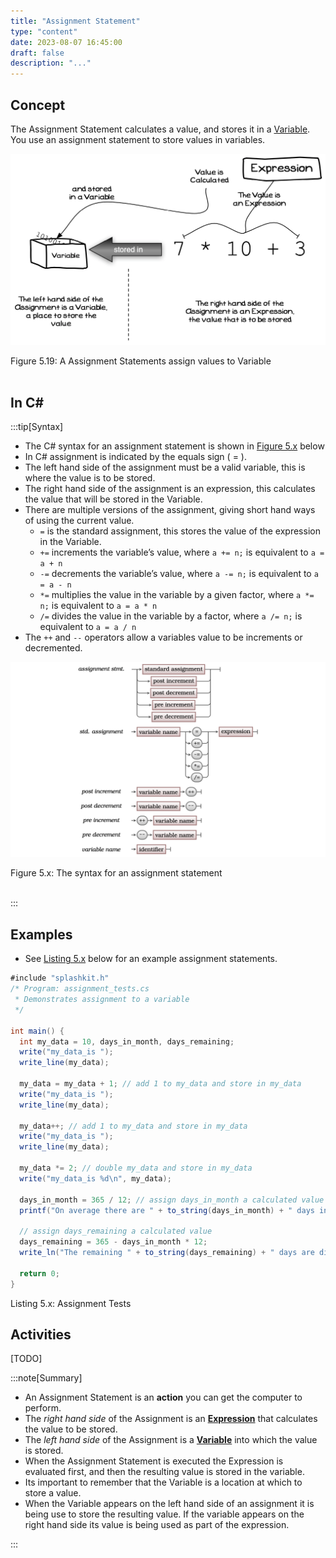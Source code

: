 ```yaml
---
title: "Assignment Statement"
type: "content"
date: 2023-08-07 16:45:00
draft: false
description: "..."
---
```


## Concept

The Assignment Statement calculates a value, and stores it in a [Variable](../12-variable). You use an assignment statement to store values in variables.

<a id="FigureAssignmentStatement"></a>

![Figure 5.19 Assignment Statements assign values to Variable](./images/storing-and-using-data/statement-assignment.png "Assignment Statements assign values to Variable")

<div class="caption"><span class="caption-figure-nbr">Figure 5.19: </span> A Assignment Statements assign values to Variable</div> <br/>

## In C#

:::tip[Syntax]

- The C# syntax for an assignment statement is shown in [Figure 5.x](#FigureAssignmentStatementSyntax) below
- In C# assignment is indicated by the equals sign ( = ).
- The left hand side of the assignment must be a valid variable, this is where the value is to be stored.
- The right hand side of the assignment is an expression, this calculates the value that will be stored in the Variable.
- There are multiple versions of the assignment, giving short hand ways of using the current value.
  - `=` is the standard assignment, this stores the value of the expression in the Variable.
  - `+=` increments the variable’s value, where `a += n;` is equivalent to `a = a + n`
  - `-=` decrements the variable’s value, where `a -= n;` is equivalent to `a = a - n`
  - `*=` multiplies the value in the variable by a given factor, where `a *= n;` is equivalent to `a = a * n`
  - `/=` divides the value in the variable by a factor, where `a /= n;` is equivalent to `a = a / n`
- The `++` and `--` operators allow a variables value to be increments or decremented.


<a id="FigureAssignmentStatementSyntax"></a>

![Figure 5.x The syntax for an assignment statement](./images/storing-and-using-data/AssignmentStatementSyntax.png "The syntax for an assignment statement")
<div class="caption"><span class="caption-figure-nbr">Figure 5.x: </span>The syntax for an assignment statement</div><br/>

:::

## Examples

- See [Listing 5.x](#ListingAssignmentStatement) below for an example assignment statements.

<a id="ListingAssignmentStatement"></a>

```csharp
#include "splashkit.h"
/* Program: assignment_tests.cs 
 * Demonstrates assignment to a variable
 */

int main() {
  int my_data = 10, days_in_month, days_remaining;
  write("my_data_is ");
  write_line(my_data);

  my_data = my_data + 1; // add 1 to my_data and store in my_data
  write("my_data_is ");
  write_line(my_data);

  my_data++; // add 1 to my_data and store in my_data
  write("my_data_is ");
  write_line(my_data);

  my_data *= 2; // double my_data and store in my_data
  write("my_data_is %d\n", my_data);

  days_in_month = 365 / 12; // assign days_in_month a calculated value
  printf("On average there are " + to_string(days_in_month) + " days in a month.");

  // assign days_remaining a calculated value
  days_remaining = 365 - days_in_month * 12;
  write_ln("The remaining " + to_string(days_remaining) + " days are distributed to a few months " + days_remaining); // CHECK THIS

  return 0;
}
```
<div class="caption"><span class="caption-figure-nbr">Listing 5.x: </span>Assignment Tests</div>

## Activities

[TODO]

:::note[Summary]

- An Assignment Statement is an **action** you can get the computer to perform.
- The _right hand side_ of the Assignment is an **[Expression](../23-expression)** that calculates the value to be stored.
- The _left hand side_ of the Assignment is a **[Variable](../12-variable)** into which the value is stored.
- When the Assignment Statement is executed the Expression is evaluated first, and then the resulting value is stored in the variable.
- Its important to remember that the Variable is a location at which to store a value.
- When the Variable appears on the left hand side of an assignment it is being use to store the resulting value. If the variable appears on the right hand side its value is being used as part of the expression.

:::